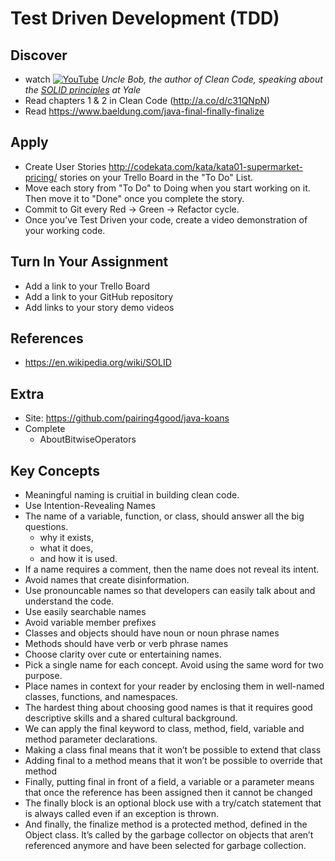 # Test Driven Development (TDD)

## Discover
-  watch [![YouTube](https://i.ytimg.com/vi/jGVfCYlz3ZM/default.jpg)](https://www.youtube.com/watch?v=jGVfCYlz3ZM) _Uncle Bob, the author of Clean Code, speaking about the [SOLID principles](https://en.wikipedia.org/wiki/SOLID) at Yale_
- Read chapters 1 & 2 in Clean Code (http://a.co/d/c31QNpN)
- Read https://www.baeldung.com/java-final-finally-finalize

## Apply
- Create User Stories http://codekata.com/kata/kata01-supermarket-pricing/ stories on your Trello Board in the "To Do" List.
- Move each story from "To Do" to Doing when you start working on it. Then move it to "Done" once you complete the story.
- Commit to Git every Red -> Green -> Refactor cycle.
- Once you’ve Test Driven your code, create a video demonstration of your working code.

## Turn In Your Assignment
- Add a link to your Trello Board
- Add a link to your GitHub repository
- Add links to your story demo videos

## References
- https://en.wikipedia.org/wiki/SOLID

## Extra
- Site: https://github.com/pairing4good/java-koans
- Complete
  - AboutBitwiseOperators
  
## Key Concepts
- Meaningful naming is cruitial in building clean code.
- Use Intention-Revealing Names
- The name of a variable, function, or class, should answer all the big questions.
   - why it exists, 
   - what it does, 
   - and how it is used. 
- If a name requires a comment, then the name does not reveal its intent.
- Avoid names that create disinformation.
- Use pronouncable names so that developers can easily talk about and understand the code.
- Use easily searchable names
- Avoid variable member prefixes
- Classes and objects should have noun or noun phrase names
- Methods should have verb or verb phrase names
- Choose clarity over cute or entertaining names.
- Pick a single name for each concept. Avoid using the same word for two purpose.
- Place names in context for your reader by enclosing them in well-named classes, functions, and namespaces.
- The hardest thing about choosing good names is that it requires good descriptive skills and a shared cultural background.
- We can apply the final keyword to class, method, field, variable and method parameter declarations.
- Making a class final means that it won’t be possible to extend that class
- Adding final to a method means that it won’t be possible to override that method
- Finally, putting final in front of a field, a variable or a parameter means that once the reference has been assigned then it cannot be changed
- The finally block is an optional block use with a try/catch statement that is always called even if an exception is thrown.
- And finally, the finalize method is a protected method, defined in the Object class. It’s called by the garbage collector on objects that aren’t referenced anymore and have been selected for garbage collection.
